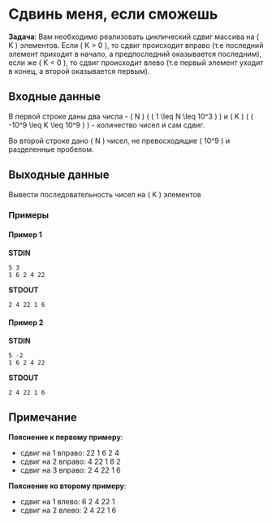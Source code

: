 # Сдвинь меня, если сможешь

**Задача**: Вам необходимо реализовать циклический сдвиг массива на \( K \) элементов. Если \( K > 0 \), то сдвиг происходит вправо (т.е последний элемент приходит в начало, а предпоследний оказывается последним), если же \( K < 0 \), то сдвиг происходит влево (т.е первый элемент уходит в конец, а второй оказывается первым).

## Входные данные

В первой строке даны два числа - \( N \) ( \( 1 \leq N \leq 10^3 \) ) и \( K \) ( \( -10^9 \leq K \leq 10^9 \) ) - количество чисел и сам сдвиг.

Во второй строке дано \( N \) чисел, не превосходящие \( 10^9 \) и разделенные пробелом.

## Выходные данные

Вывести последовательность чисел на \( K \) элементов

### Примеры

#### Пример 1

**STDIN**
```
5 3
1 6 2 4 22
```

**STDOUT**
```
2 4 22 1 6
```

#### Пример 2

**STDIN**
```
5 -2
1 6 2 4 22
```

**STDOUT**
```
2 4 22 1 6
```

## Примечание

**Пояснение к первому примеру**:

- сдвиг на 1 вправо: 22 1 6 2 4
- сдвиг на 2 вправо: 4 22 1 6 2
- сдвиг на 3 вправо: 2 4 22 1 6

**Пояснение ко второму примеру**:

- сдвиг на 1 влево: 6 2 4 22 1
- сдвиг на 2 влево: 2 4 22 1 6
